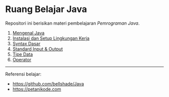 # Ruang Belajar Java

Repositori ini berisikan materi pembelajaran _Pemrograman Java_.

1. [Mengenal Java](01-intro.md)
2. [Instalasi dan Setup Lingkungan Kerja](02-setup.md)
3. [Syntax Dasar](03-syntax.md)
4. [Standard Input & Output](04-input-output.md)
5. [Tipe Data](05-tipe-data.md)
6. [Operator](06-operator.md)

---

Referensi belajar:

- https://github.com/bellshade/Java
- https://petanikode.com